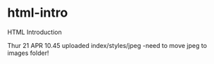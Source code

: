 # html-intro
HTML Introduction


Thur 21 APR 10.45
uploaded index/styles/jpeg
-need to move jpeg to images folder!
